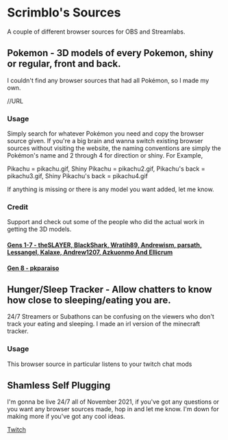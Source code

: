 # Scrimblo's Sources

A couple of different browser sources for OBS and Streamlabs.

## Pokemon - 3D models of every Pokemon, shiny or regular, front and back.

I couldn't find any browser sources that had all Pokémon, so I made my own.

//URL

### Usage
Simply search for whatever Pokémon you need and copy the browser source given. If you're a big brain and wanna switch existing browser sources without visiting the website, the naming conventions are simply the Pokémon's name and 2 through 4 for direction or shiny. For Example,

Pikachu = pikachu.gif, Shiny Pikachu = pikachu2.gif, Pikachu's back = pikachu3.gif, Shiny Pikachu's back = pikachu4.gif

If anything is missing or there is any model you want added, let me know.

### Credit
Support and check out some of the people who did the actual work in getting the 3D models.

#### [Gens 1-7 - theSLAYER, BlackShark, Wratih89, Andrewism, parsath, Lessangel, Kalaxe, Andrew1207, Azkuonmo And Ellicrum](https://projectpokemon.org/home/docs/spriteindex_148/3d-models-generation-1-pok%C3%A9mon-r90/?tab=comments#comment-1163)

#### [Gen 8 - pkparaiso](https://www.pkparaiso.com/espada_escudo/sprites_pokemon.php)

## Hunger/Sleep Tracker - Allow chatters to know how close to sleeping/eating you are.
24/7 Streamers or Subathons can be confusing on the viewers who don't track your eating and sleeping. I made an irl version of the minecraft tracker.

### Usage
This browser source in particular listens to your twitch chat mods

## Shamless Self Plugging

I'm gonna be live 24/7 all of November 2021, if you've got any questions or you want any browser sources made, hop in and let me know. I'm down for making more if you've got any cool ideas.

[Twitch](https://www.twitch.tv/scrimblo_male)
